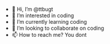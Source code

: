 - 👋 Hi, I’m @ttbugt
- 👀 I’m interested in coding
- 🌱 I’m currently learning coding
- 💞️ I’m looking to collaborate on coding
- 📫 How to reach me? You dont
